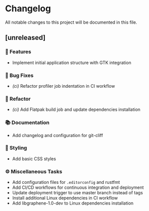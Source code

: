 # Changelog

All notable changes to this project will be documented in this file.

## [unreleased]

### 🚀 Features

- Implement initial application structure with GTK integration

### 🐛 Bug Fixes

- *(ci)* Refactor profiler job indentation in CI workflow

### 🚜 Refactor

- *(ci)* Add Flatpak build job and update dependencies installation

### 📚 Documentation

- Add changelog and configuration for git-cliff

### 🎨 Styling

- Add basic CSS styles

### ⚙️ Miscellaneous Tasks

- Add configuration files for `.editorconfig` and rustfmt
- Add CI/CD workflows for continuous integration and deployment
- Update deployment trigger to use master branch instead of tags
- Install additional Linux dependencies in CI workflow
- Add libgraphene-1.0-dev to Linux dependencies installation

<!-- generated by git-cliff -->
